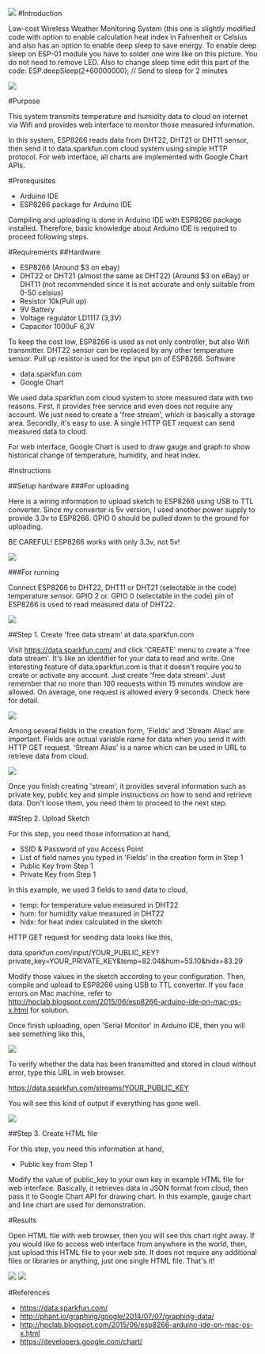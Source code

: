 ![](https://github.com/briankimstudio/wifi-weather-sensor/blob/master/esp8266-1.png)
#Introduction

Low-cost Wireless Weather Monitoring System
(this one is slightly modified code with option to enable calculation heat index in Fahrenheit or Celsius and also has an option to enable deep sleep to save energy. To enable deep sleep on ESP-01 module you have to solder one wire like on this picture. You do not need to remove LED. Also to change sleep time edit this part of the code:
  ESP.deepSleep(2*60000000); // Send to sleep for 2 minutes
  
  ![](http://zftlab.org/images/2014102801.jpg)

#Purpose

This system transmits temperature and humidity data to cloud on internet via Wifi and provides web interface to monitor those measured information.

In this system, ESP8266 reads data from DHT22, DHT21 or DHT11 sensor, then send it to data.sparkfun.com cloud system using simple HTTP protocol. For web interface, all charts are implemented with Google Chart APIs. 

#Prerequisites

- Arduino IDE
- ESP8266 package for Arduino IDE

Compiling and uploading is done in Arduino IDE with ESP8266 package installed. Therefore, basic knowledge about Arduino IDE is required to proceed following steps.   

#Requirements
##Hardware

- ESP8266 (Around $3 on ebay)
- DHT22 or DHT21 (almost the same as DHT22) (Around $3 on eBay) or DHT11 (not recommended since it is not accurate and only    suitable from 0-50 celsius) 
- Resistor 10k(Pull up)
- 9V Battery
- Voltage regulator LD1117 (3,3V)
- Capacitor 1000uF 6,3V

To keep the cost low, ESP8266 is used as not only controller, but also Wifi transmitter. DHT22 sensor can be replaced by any other temperature sensor. Pull up resistor is used for the input pin of ESP8266.
Software

- data.sparkfun.com
- Google Chart 

We used data.sparkfun.com cloud system to store measured data with two reasons. First, it provides free service and even does not require any account. We just need to create a 'free stream', which is basically a storage area. Secondly, it's easy to use. A single HTTP GET request can send measured data to cloud.

For web interface, Google Chart is used to draw gauge and graph to show historical change of temperature, humidity, and heat index.

#Instructions

##Setup hardware
###For uploading

Here is a wiring information to upload sketch to ESP8266 using USB to TTL converter. Since my converter is 5v version, I used another power supply to provide 3.3v to ESP8266. GPIO 0 should be pulled down to the ground for uploading.

BE CAREFUL! ESP8266 works with only 3.3v, not 5v!

![](https://github.com/briankimstudio/wifi-weather-sensor/blob/master/usb-to-ttl_bb.png)

###For running

Connect ESP8266 to DHT22, DHT11 or DHT21 (selectable in the code) temperature sensor. GPIO 2 or. GPIO 0 (selectable in the code) pin of ESP8266 is used to read measured data of DHT22.

![](https://github.com/briankimstudio/wifi-weather-sensor/blob/master/wifi-weather-sensor_bb.png)

##Step 1. Create 'free data stream' at data.sparkfun.com

Visit https://data.sparkfun.com/ and click 'CREATE' menu to create a 'free data stream'. It's like an identifier for your data to read and write. One interesting feature of data.sparkfun.com is that it doesn't require you to create or activate any account. Just create 'free data stream'. Just remember that no more than 100 requests within 15 minutes window are allowed. On average, one request is allowed every 9 seconds. Check here for detail.

![](https://github.com/briankimstudio/wifi-weather-sensor/blob/master/data.sparkfun1.png)

Among several fields in the creation form, 'Fields' and 'Stream Alias' are important. Fields are actual variable name for data when you send it with HTTP GET request. 'Stream Alias' is a name which can be used in URL to retrieve data from cloud.

![](https://github.com/briankimstudio/wifi-weather-sensor/blob/master/data.sparkfun2.png)

Once you finish creating 'stream', it provides several information such as private key, public key and simple instructions on how to send and retrieve data. Don't loose them, you need them to proceed to the next step.

##Step 2. Upload Sketch

For this step, you need those information at hand,

- SSID & Password of you Access Point
- List of field names you typed in 'Fields' in the creation form in Step 1
- Public Key from Step 1
- Private Key from Step 1

In this example, we used 3 fields to send data to cloud,

- temp: for temperature value measured in DHT22
- hum: for humidity value measured in DHT22
- hidx: for heat index calculated in the sketch

HTTP GET request for sending data looks like this,

data.sparkfun.com/input/YOUR_PUBLIC_KEY?private_key=YOUR_PRIVATE_KEY&temp=82.04&hum=53.10&hidx=83.29

Modify those values in the sketch according to your configuration. Then, compile and upload to ESP8266 using USB to TTL converter. If you face errors on Mac machine, refer to http://hpclab.blogspot.com/2015/06/esp8266-arduino-ide-on-mac-os-x.html for solution.

Once finish uploading, open 'Serial Monitor' in Arduino IDE, then you will see something like this,

![](https://github.com/briankimstudio/wifi-weather-sensor/blob/master/console.png)

To verify whether the data has been transmitted and stored in cloud without error, type this URL in web browser.

https://data.sparkfun.com/streams/YOUR_PUBLIC_KEY

You will see this kind of output if everything has gone well.

![](https://github.com/briankimstudio/wifi-weather-sensor/blob/master/data.sparkfun3.png)

##Step 3. Create HTML file

For this step, you need this information at hand,

- Public key from Step 1

Modify the value of public_key to your own key in example HTML file for web interface. Basically, it retrieves data in JSON format from cloud, then pass it to Google Chart API for drawing chart. In this example, gauge chart and line chart are used for demonstration.

#Results

Open HTML file with web browser, then you will see this chart right away. If you would like to access web interface from anywhere in the world, then, just upload this HTML file to your web site. It does not require any additional files or libraries or anything, just one single HTML file.  That's it!

![](https://github.com/briankimstudio/wifi-weather-sensor/blob/master/data.sparkfun4.png)
![](https://github.com/briankimstudio/wifi-weather-sensor/blob/master/esp8266-2.png)

#References

- https://data.sparkfun.com/
- http://phant.io/graphing/google/2014/07/07/graphing-data/
- http://hpclab.blogspot.com/2015/06/esp8266-arduino-ide-on-mac-os-x.html
- https://developers.google.com/chart/

